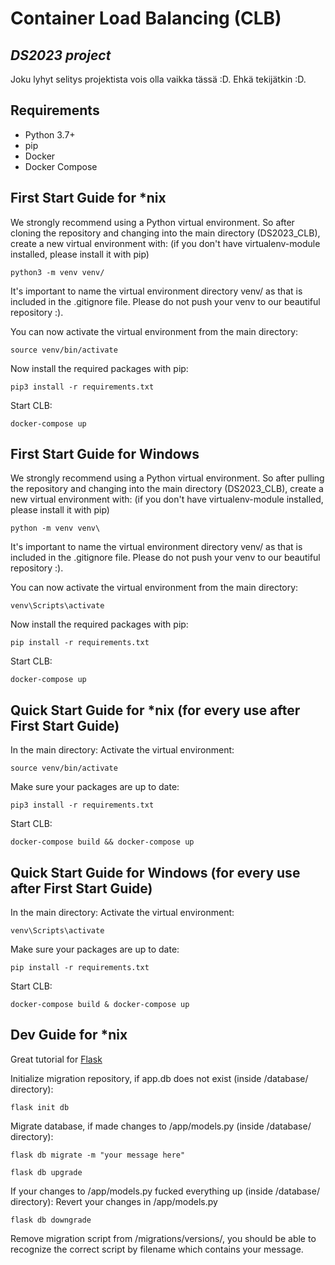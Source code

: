 # Container Load Balancing (CLB)
## _DS2023 project_

Joku lyhyt selitys projektista vois olla vaikka tässä :D.
Ehkä tekijätkin :D.

## Requirements
* Python 3.7+
* pip
* Docker
* Docker Compose

## First Start Guide for \*nix

We strongly recommend using a Python virtual environment. So after cloning the repository and changing into the main directory (DS2023_CLB), create a new virtual environment with: (if you don't have virtualenv-module installed, please install it with pip)
```
python3 -m venv venv/
```
It's important to name the virtual environment directory venv/ as that is included in the .gitignore file. Please do not push your venv to our beautiful repository :).

You can now activate the virtual environment from the main directory:
```
source venv/bin/activate
```

Now install the required packages with pip:
```
pip3 install -r requirements.txt
```

Start CLB:
```
docker-compose up
```

## First Start Guide for Windows

We strongly recommend using a Python virtual environment. So after pulling the repository and changing into the main directory (DS2023_CLB), create a new virtual environment with: (if you don't have virtualenv-module installed, please install it with pip)
```
python -m venv venv\
```
It's important to name the virtual environment directory venv/ as that is included in the .gitignore file. Please do not push your venv to our beautiful repository :).

You can now activate the virtual environment from the main directory:
```
venv\Scripts\activate
```

Now install the required packages with pip:
```
pip install -r requirements.txt
```

Start CLB:
```
docker-compose up
```

## Quick Start Guide for \*nix (for every use after First Start Guide)

In the main directory:
Activate the virtual environment:
```
source venv/bin/activate
```

Make sure your packages are up to date:
```
pip3 install -r requirements.txt
```

Start CLB:
```
docker-compose build && docker-compose up
```

## Quick Start Guide for Windows (for every use after First Start Guide)

In the main directory:
Activate the virtual environment:
```
venv\Scripts\activate
```

Make sure your packages are up to date:
```
pip install -r requirements.txt
```

Start CLB:
```
docker-compose build & docker-compose up
```

## Dev Guide for \*nix

Great tutorial for [Flask](https://blog.miguelgrinberg.com/post/the-flask-mega-tutorial-part-i-hello-world)


Initialize migration repository, if app.db does not exist (inside /database/ directory):
```
flask init db
```

Migrate database, if made changes to /app/models.py (inside /database/ directory):
```
flask db migrate -m "your message here"
```
```
flask db upgrade
```

If your changes to /app/models.py fucked everything up (inside /database/ directory):
Revert your changes in /app/models.py
```
flask db downgrade
```
Remove migration script from /migrations/versions/, you should be able to recognize the correct script by filename which contains your message.

